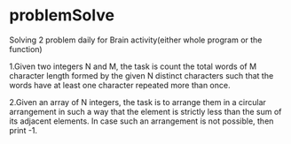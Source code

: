 # problemSolve
Solving 2 problem daily for Brain activity(either whole program or the function)

1.Given two integers N and M, the task is count the total words of M character length formed by the given N distinct characters such that the words have at least one character repeated more than once.

2.Given an array of N integers, the task is to arrange them in a circular arrangement in such a way that the element is strictly less than the sum of its adjacent elements. In case such an arrangement is not possible, then print -1.
